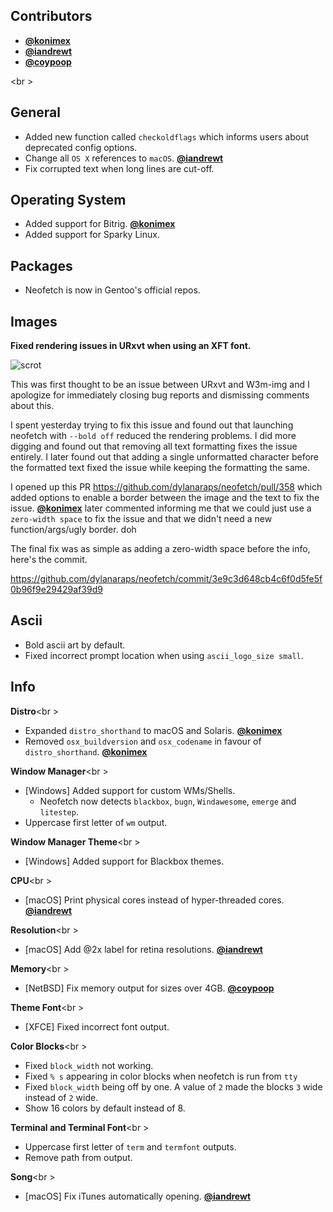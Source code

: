 ## Contributors

- **[@konimex](https://github.com/konimex)**
- **[@iandrewt](https://github.com/iandrewt)**
- **[@coypoop](https://github.com/coypoop)**

<br \>

## General

- Added new function called `checkoldflags` which informs users about deprecated config options.
- Change all `OS X` references to `macOS`. **[@iandrewt](https://github.com/iandrewt)**
- Fix corrupted text when long lines are cut-off.


## Operating System

- Added support for Bitrig. **[@konimex](https://github.com/konimex)**
- Added support for Sparky Linux.


## Packages

- Neofetch is now in Gentoo's official repos.


## Images

**Fixed rendering issues in URxvt when using an XFT font.**

![scrot](https://i.sli.mg/6qp9Cg.png)

This was first thought to be an issue between URxvt and W3m-img and I apologize for immediately closing bug reports and dismissing comments about this.

I spent yesterday trying to fix this issue and found out that launching neofetch with `--bold off`
reduced the rendering problems. I did more digging and found out that removing all text formatting fixes the issue entirely. I later found out that adding a single unformatted character before the formatted text fixed the issue while keeping the formatting the same.

I opened up this PR https://github.com/dylanaraps/neofetch/pull/358 which added options to enable a border between the image and the text to fix the issue. **[@konimex](https://github.com/konimex)** later commented informing me that we could just use a `zero-width space` to fix the issue and that we didn't need a new function/args/ugly border. doh

The final fix was as simple as adding a zero-width space before the info, here's the commit.

https://github.com/dylanaraps/neofetch/commit/3e9c3d648cb4c6f0d5fe5f0b96f9e29429af39d9


## Ascii

- Bold ascii art by default.
- Fixed incorrect prompt location when using `ascii_logo_size small`.


## Info

**Distro**<br \>

- Expanded `distro_shorthand` to macOS and Solaris. **[@konimex](https://github.com/konimex)**
- Removed `osx_buildversion` and `osx_codename` in favour of `distro_shorthand`. **[@konimex](https://github.com/konimex)**

**Window Manager**<br \>

- [Windows] Added support for custom WMs/Shells.
    - Neofetch now detects `blackbox`, `bugn`, `Windawesome`, `emerge` and `litestep`.
- Uppercase first letter of `wm` output.

**Window Manager Theme**<br \>

- [Windows] Added support for Blackbox themes.

**CPU**<br \>

- [macOS] Print physical cores instead of hyper-threaded cores. **[@iandrewt](https://github.com/iandrewt)**

**Resolution**<br \>

- [macOS] Add @2x label for retina resolutions. **[@iandrewt](https://github.com/iandrewt)**

**Memory**<br \>

- [NetBSD] Fix memory output for sizes over 4GB. **[@coypoop](https://github.com/coypoop)**

**Theme Font**<br \>

- [XFCE] Fixed incorrect font output.

**Color Blocks**<br \>

- Fixed `block_width` not working.
- Fixed `% s` appearing in color blocks when neofetch is run from `tty`
- Fixed `block_width` being off by one. A value of `2` made the blocks `3` wide instead of `2` wide.
- Show 16 colors by default instead of 8.

**Terminal and Terminal Font**<br \>

- Uppercase first letter of `term` and `termfont` outputs.
- Remove path from output.

**Song**<br \>

- [macOS] Fix iTunes automatically opening. **[@iandrewt](https://github.com/iandrewt)**
